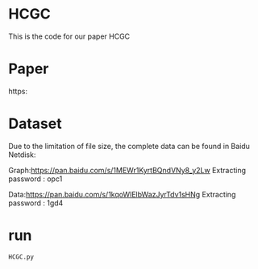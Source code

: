 # HCGC
This is the code for our  paper HCGC

# Paper
https:

# Dataset
Due to the limitation of file size, the complete data can be found in Baidu Netdisk:

Graph:https://pan.baidu.com/s/1MEWr1KyrtBQndVNy8_y2Lw  Extracting password
: opc1

Data:https://pan.baidu.com/s/1kqoWlElbWazJyrTdv1sHNg  Extracting password
: 1gd4

# run
```
HCGC.py
```
